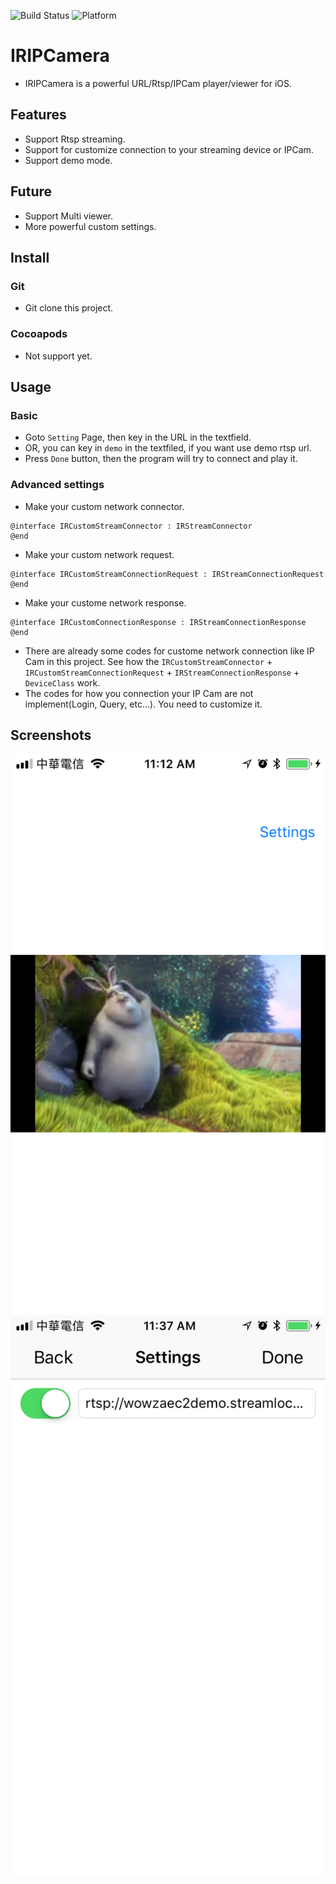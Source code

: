![Build Status](https://img.shields.io/badge/build-%20passing%20-brightgreen.svg)
![Platform](https://img.shields.io/badge/Platform-%20iOS%20-blue.svg)

# IRIPCamera 

- IRIPCamera is a powerful URL/Rtsp/IPCam player/viewer for iOS.

## Features
- Support Rtsp streaming.
- Support for customize connection to your streaming device or IPCam.
- Support demo mode.

## Future
- Support Multi viewer.
- More powerful custom settings.

## Install
### Git
- Git clone this project.

### Cocoapods
- Not support yet.

## Usage

### Basic
- Goto `Setting` Page, then key in the URL in the textfield.
- OR, you can key in `demo` in the textfiled, if you want use demo rtsp url.
- Press `Done` button, then the program will try to connect and play it.

### Advanced settings
- Make your custom network connector.
```obj-c
@interface IRCustomStreamConnector : IRStreamConnector
@end
```

- Make your custom network request.
```obj-c
@interface IRCustomStreamConnectionRequest : IRStreamConnectionRequest
@end
```

- Make your custome network response.
```obj-c
@interface IRCustomConnectionResponse : IRStreamConnectionResponse
@end
```

- There are already some codes for custome network connection like IP Cam in this project.
See how the `IRCustomStreamConnector` + `IRCustomStreamConnectionRequest` + `IRStreamConnectionResponse` + `DeviceClass` work.
- The codes for how you connection your IP Cam are not implement(Login, Query, etc...). You need to customize it.

## Screenshots
![Demo](./ScreenShots/demo1.png)
![Demo](./ScreenShots/demo2.png)

